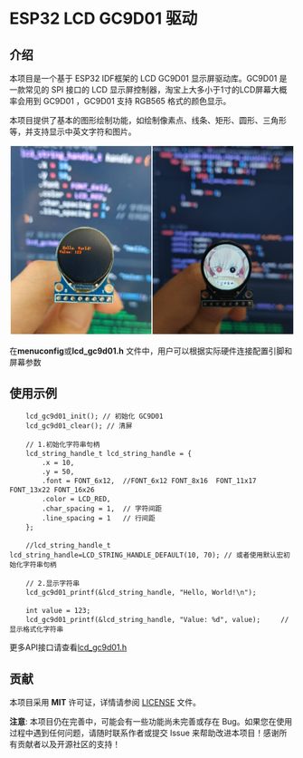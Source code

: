 # ESP32 LCD GC9D01 驱动

## 介绍
本项目是一个基于 ESP32 IDF框架的 LCD GC9D01 显示屏驱动库。GC9D01 是一款常见的 SPI 接口的 LCD 显示屏控制器，淘宝上大多小于1寸的LCD屏幕大概率会用到 GC9D01 ，GC9D01 支持 RGB565 格式的颜色显示。

本项目提供了基本的图形绘制功能，如绘制像素点、线条、矩形、圆形、三角形等，并支持显示中英文字符和图片。

![picture](picture/picture.jpg)


在**menuconfig**或**lcd_gc9d01.h** 文件中，用户可以根据实际硬件连接配置引脚和屏幕参数

## 使用示例
```
    lcd_gc9d01_init(); // 初始化 GC9D01
    lcd_gc9d01_clear(); // 清屏
    
    // 1.初始化字符串句柄
    lcd_string_handle_t lcd_string_handle = {
        .x = 10,
        .y = 50,
        .font = FONT_6x12,  //FONT_6x12 FONT_8x16  FONT_11x17 FONT_13x22 FONT_16x26
        .color = LCD_RED,
        .char_spacing = 1,  // 字符间距
        .line_spacing = 1   // 行间距
    };
    
    //lcd_string_handle_t lcd_string_handle=LCD_STRING_HANDLE_DEFAULT(10, 70); // 或者使用默认宏初始化字符串句柄

    // 2.显示字符串
    lcd_gc9d01_printf(&lcd_string_handle, "Hello, World!\n");

    int value = 123;
    lcd_gc9d01_printf(&lcd_string_handle, "Value: %d", value);     // 显示格式化字符串

```
更多API接口请查看[lcd_gc9d01.h](include/lcd_gc9d01.h)

## 贡献
本项目采用 **MIT** 许可证，详情请参阅 [LICENSE](LICENSE) 文件。

**注意**: 本项目仍在完善中，可能会有一些功能尚未完善或存在 Bug。如果您在使用过程中遇到任何问题，请随时联系作者或提交 Issue 来帮助改进本项目！感谢所有贡献者以及开源社区的支持！

